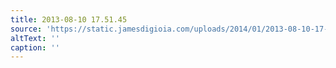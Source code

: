 ```yaml
---
title: 2013-08-10 17.51.45
source: 'https://static.jamesdigioia.com/uploads/2014/01/2013-08-10-17-51-45-scaled.jpg'
altText: ''
caption: ''
---
```


